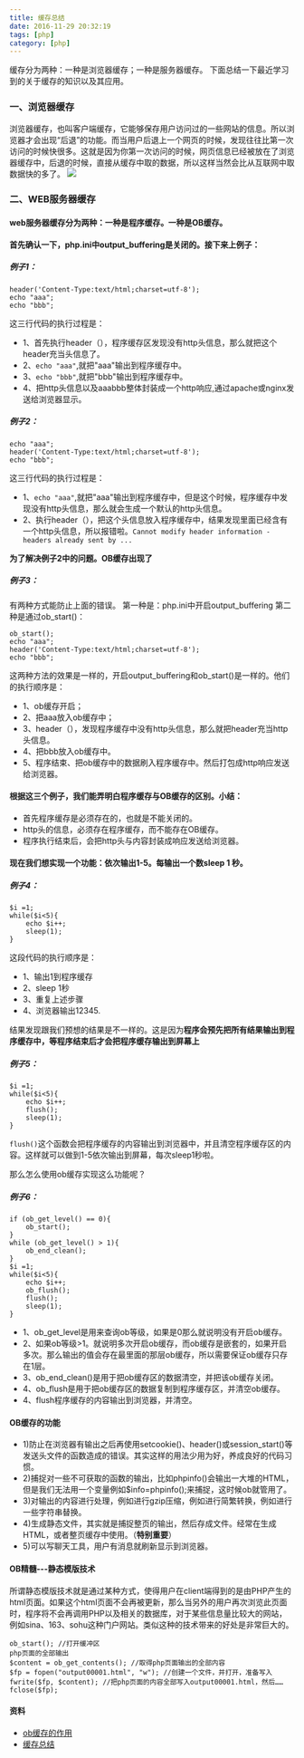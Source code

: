 ```yaml
---
title: 缓存总结
date: 2016-11-29 20:32:19
tags: [php]
category: [php]
---
```

缓存分为两种：一种是浏览器缓存；一种是服务器缓存。
下面总结一下最近学习到的关于缓存的知识以及其应用。
<!--more-->
### 一、浏览器缓存
浏览器缓存，也叫客户端缓存，它能够保存用户访问过的一些网站的信息。所以浏览器才会出现“后退”的功能。而当用户后退上一个网页的时候，发现往往比第一次访问的时候快很多。这就是因为你第一次访问的时候，网页信息已经被放在了浏览器缓存中，后退的时候，直接从缓存中取的数据，所以这样当然会比从互联网中取数据快的多了。
![](/public/image/php_cache.jpg)

### 二、WEB服务器缓存
#### web服务器缓存分为两种：一种是**程序缓存**。一种是**OB缓存**。

**首先确认一下，php.ini中output_buffering是关闭的。接下来上例子：**

##### 例子1：

```
header('Content-Type:text/html;charset=utf-8');
echo "aaa";
echo "bbb";
```

这三行代码的执行过程是：
- 1、首先执行header（），程序缓存区发现没有http头信息，那么就把这个header充当头信息了。
- 2、`echo "aaa"`,就把"aaa"输出到程序缓存中。
- 3、`echo "bbb"`,就把"bbb"输出到程序缓存中。
- 4、把http头信息以及aaabbb整体封装成一个http响应,通过apache或nginx发送给浏览器显示。

##### 例子2：

```
echo "aaa";
header('Content-Type:text/html;charset=utf-8');
echo "bbb";
```

这三行代码的执行过程是：
- 1、`echo "aaa"`,就把"aaa"输出到程序缓存中，但是这个时候，程序缓存中发现没有http头信息，那么就会生成一个默认的http头信息。
- 2、执行header（），把这个头信息放入程序缓存中，结果发现里面已经含有一个http头信息，所以报错啦。`Cannot modify header information - headers already sent by ...`

**为了解决例子2中的问题。OB缓存出现了**

##### 例子3：
有两种方式能防止上面的错误。
第一种是：php.ini中开启output_buffering
第二种是通过ob_start()：

```
ob_start();
echo "aaa";
header('Content-Type:text/html;charset=utf-8');
echo "bbb";
```

这两种方法的效果是一样的，开启output_buffering和ob_start()是一样的。他们的执行顺序是：
- 1、ob缓存开启；
- 2、把aaa放入ob缓存中；
- 3、header（），发现程序缓存中没有http头信息，那么就把header充当http头信息。
- 4、把bbb放入ob缓存中。
- 5、程序结束、把ob缓存中的数据刷入程序缓存中。然后打包成http响应发送给浏览器。

#### 根据这三个例子，我们能弄明白程序缓存与OB缓存的区别。小结：

- 首先程序缓存是必须存在的，也就是不能关闭的。
- http头的信息，必须存在程序缓存，而不能存在OB缓存。
- 程序执行结束后，会把http头与内容封装成响应发送给浏览器。

#### 现在我们想实现一个功能：依次输出1-5。每输出一个数sleep 1 秒。
##### 例子4：
```
$i =1;
while($i<5){
    echo $i++;
    sleep(1);
}
```
这段代码的执行顺序是：
- 1、输出1到程序缓存
- 2、sleep 1秒
- 3、重复上述步骤
- 4、浏览器输出12345.

结果发现跟我们预想的结果是不一样的。这是因为**程序会预先把所有结果输出到程序缓存中，等程序结束后才会把程序缓存输出到屏幕上**

##### 例子5：
```
$i =1;
while($i<5){
    echo $i++;
    flush();
    sleep(1);
}
```

`flush()`这个函数会把程序缓存的内容输出到浏览器中，并且清空程序缓存区的内容。这样就可以做到1-5依次输出到屏幕，每次sleep1秒啦。

那么怎么使用ob缓存实现这么功能呢？
##### 例子6：
```
if (ob_get_level() == 0){
    ob_start();
}
while (ob_get_level() > 1){
    ob_end_clean();
}
$i =1;
while($i<5){
    echo $i++;
    ob_flush();
    flush();
    sleep(1);
}
```
- 1、ob_get_level是用来查询ob等级，如果是0那么就说明没有开启ob缓存。
- 2、如果ob等级>1。就说明多次开启ob缓存，而ob缓存是嵌套的，如果开启多次。那么输出的值会存在最里面的那层ob缓存，所以需要保证ob缓存只存在1层。
- 3、ob_end_clean()是用于把ob缓存区的数据清空，并把该ob缓存关闭。
- 4、ob_flush是用于把ob缓存区的数据复制到程序缓存区，并清空ob缓存。
- 4、flush程序缓存的内容输出到浏览器，并清空。

#### OB缓存的功能

- 1)防止在浏览器有输出之后再使用setcookie()、header()或session_start()等发送头文件的函数造成的错误。其实这样的用法少用为好，养成良好的代码习惯。
- 2)捕捉对一些不可获取的函数的输出，比如phpinfo()会输出一大堆的HTML，但是我们无法用一个变量例如$info=phpinfo();来捕捉，这时候ob就管用了。
- 3)对输出的内容进行处理，例如进行gzip压缩，例如进行简繁转换，例如进行一些字符串替换。
- 4)生成静态文件，其实就是捕捉整页的输出，然后存成文件。经常在生成HTML，或者整页缓存中使用。（**特别重要**）
- 5)可以写聊天工具，用户有消息就刷新显示到浏览器。

#### OB精髓---静态模版技术
所谓静态模版技术就是通过某种方式，使得用户在client端得到的是由PHP产生的html页面。如果这个html页面不会再被更新，那么当另外的用户再次浏览此页面时，程序将不会再调用PHP以及相关的数据库，对于某些信息量比较大的网站，例如sina、163、sohu这种门户网站。类似这种的技术带来的好处是非常巨大的。
```
ob_start(); //打开缓冲区
php页面的全部输出 
$content = ob_get_contents(); //取得php页面输出的全部内容 
$fp = fopen("output00001.html", "w"); //创建一个文件，并打开，准备写入 
fwrite($fp, $content); //把php页面的内容全部写入output00001.html，然后…… 
fclose($fp);
```

#### 资料
- [ob缓存的作用](http://www.jb51.net/article/47951.htm)
- [缓存总结](http://bbs.51cto.com/thread-1033915-1.html)